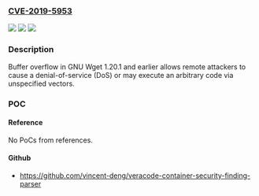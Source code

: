 ### [CVE-2019-5953](https://cve.mitre.org/cgi-bin/cvename.cgi?name=CVE-2019-5953)
![](https://img.shields.io/static/v1?label=Product&message=GNU%20Wget&color=blue)
![](https://img.shields.io/static/v1?label=Version&message=n%2Fa&color=blue)
![](https://img.shields.io/static/v1?label=Vulnerability&message=Buffer%20Overflow&color=brighgreen)

### Description

Buffer overflow in GNU Wget 1.20.1 and earlier allows remote attackers to cause a denial-of-service (DoS) or may execute an arbitrary code via unspecified vectors.

### POC

#### Reference
No PoCs from references.

#### Github
- https://github.com/vincent-deng/veracode-container-security-finding-parser

